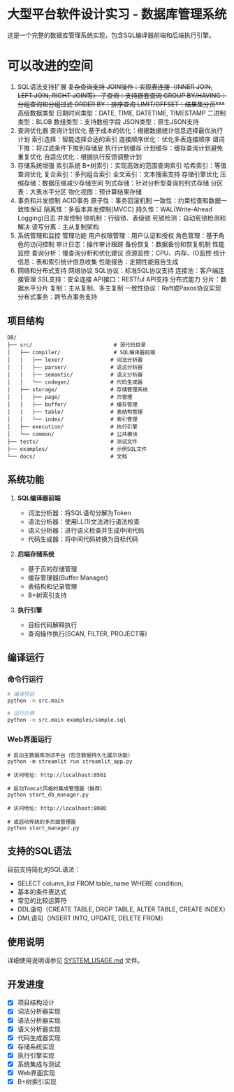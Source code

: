 # 大型平台软件设计实习 - 数据库管理系统

这是一个完整的数据库管理系统实现，包含SQL编译器前端和后端执行引擎。

# 可以改进的空间
1. SQL语法支持扩展
~~复杂查询支持
JOIN操作：实现表连接（INNER JOIN, LEFT JOIN, RIGHT JOIN等）
子查询：支持嵌套查询
GROUP BY/HAVING：分组查询和分组过滤
ORDER BY：排序查询
LIMIT/OFFSET：结果集分页***~~
高级数据类型
日期时间类型：DATE, TIME, DATETIME, TIMESTAMP
二进制类型：BLOB
数组类型：支持数组字段
JSON类型：原生JSON支持
3. 查询优化器
查询计划优化
基于成本的优化：根据数据统计信息选择最优执行计划
索引选择：智能选择合适的索引
连接顺序优化：优化多表连接顺序
谓词下推：将过滤条件下推到存储层
执行计划缓存
计划缓存：缓存查询计划避免重复优化
自适应优化：根据执行反馈调整计划
4. 存储系统增强
索引系统
B+树索引：实现高效的范围查询索引
哈希索引：等值查询优化
复合索引：多列组合索引
全文索引：文本搜索支持
存储引擎优化
压缩存储：数据压缩减少存储空间
列式存储：针对分析型查询的列式存储
分区表：大表水平分区
物化视图：预计算结果存储
5. 事务和并发控制
ACID事务
原子性：事务回滚机制
一致性：约束检查和数据一致性保证
隔离性：多版本并发控制(MVCC)
持久性：WAL(Write-Ahead Logging)日志
并发控制
锁机制：行级锁、表级锁
死锁检测：自动死锁检测和解决
读写分离：主从复制架构
6. 系统管理和监控
管理功能
用户权限管理：用户认证和授权
角色管理：基于角色的访问控制
审计日志：操作审计跟踪
备份恢复：数据备份和恢复机制
性能监控
查询分析：慢查询分析和优化建议
资源监控：CPU、内存、IO监控
统计信息：表和索引统计信息收集
性能报告：定期性能报告生成
7. 网络和分布式支持
网络协议
SQL协议：标准SQL协议支持
连接池：客户端连接管理
SSL支持：安全连接
API接口：RESTful API支持
分布式能力
分片：数据水平分片
复制：主从复制、多主复制
一致性协议：Raft或Paxos协议实现
分布式事务：跨节点事务支持

## 项目结构

```
DB/
├── src/                          # 源代码目录
│   ├── compiler/                 # SQL编译器前端
│   │   ├── lexer/               # 词法分析器
│   │   ├── parser/              # 语法分析器
│   │   ├── semantic/            # 语义分析器
│   │   └── codegen/             # 代码生成器
│   ├── storage/                 # 存储管理系统
│   │   ├── page/                # 页管理
│   │   ├── buffer/              # 缓存管理
│   │   ├── table/               # 表结构管理
│   │   └── index/               # 索引管理
│   ├── execution/               # 执行引擎
│   └── common/                  # 公共模块
├── tests/                       # 测试文件
├── examples/                    # 示例SQL文件
└── docs/                        # 文档

```

## 系统功能

1. **SQL编译器前端**
   - 词法分析器：将SQL语句分解为Token
   - 语法分析器：使用LL(1)文法进行语法检查
   - 语义分析器：进行语义检查并生成中间代码
   - 代码生成器：将中间代码转换为目标代码

2. **后端存储系统**
   - 基于页的存储管理
   - 缓存管理器(Buffer Manager)
   - 表结构和记录管理
   - B+树索引支持

3. **执行引擎**
   - 目标代码解释执行
   - 查询操作执行(SCAN, FILTER, PROJECT等)

## 编译运行

### 命令行运行
```bash
# 编译项目
python -m src.main

# 运行示例
python -m src.main examples/sample.sql
```

### Web界面运行
```
# 启动主数据库测试平台（包含数据持久化展示功能）
python -m streamlit run streamlit_app.py

# 访问地址: http://localhost:8501

# 启动Tomcat风格的集成管理器（推荐）
python start_db_manager.py

# 访问地址: http://localhost:8080

# 或启动传统的多页面管理器
python start_manager.py
```

## 支持的SQL语法

目前支持简化的SQL语法：
- SELECT column_list FROM table_name WHERE condition;
- 基本的条件表达式
- 常见的比较运算符
- DDL语句（CREATE TABLE, DROP TABLE, ALTER TABLE, CREATE INDEX）
- DML语句（INSERT INTO, UPDATE, DELETE FROM）

## 使用说明

详细使用说明请参见 [SYSTEM_USAGE.md](SYSTEM_USAGE.md) 文件。

## 开发进度

- [x] 项目结构设计
- [x] 词法分析器实现
- [x] 语法分析器实现
- [x] 语义分析器实现
- [x] 代码生成器实现
- [x] 存储系统实现
- [x] 执行引擎实现
- [x] 系统集成与测试
- [x] Web界面实现
- [x] B+树索引实现